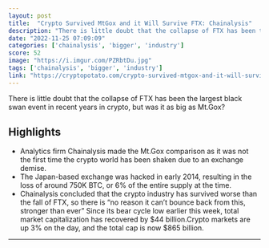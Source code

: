```yaml
---
layout: post
title:  "Crypto Survived MtGox and it Will Survive FTX: Chainalysis"
description: "There is little doubt that the collapse of FTX has been the largest black swan event in recent years in crypto, but was it as big as Mt.Gox?"
date: "2022-11-25 07:09:09"
categories: ['chainalysis', 'bigger', 'industry']
score: 52
image: "https://i.imgur.com/PZRbtDu.jpg"
tags: ['chainalysis', 'bigger', 'industry']
link: "https://cryptopotato.com/crypto-survived-mtgox-and-it-will-survive-ftx-chainalysis/"
---
```


There is little doubt that the collapse of FTX has been the largest black swan event in recent years in crypto, but was it as big as Mt.Gox?

## Highlights

- Analytics firm Chainalysis made the Mt.Gox comparison as it was not the first time the crypto world has been shaken due to an exchange demise.
- The Japan-based exchange was hacked in early 2014, resulting in the loss of around 750K BTC, or 6% of the entire supply at the time.
- Chainalysis concluded that the crypto industry has survived worse than the fall of FTX, so there is “no reason it can’t bounce back from this, stronger than ever” Since its bear cycle low earlier this week, total market capitalization has recovered by $44 billion.Crypto markets are up 3% on the day, and the total cap is now $865 billion.

---
